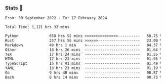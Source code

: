 ### Stats 👋
<!--START_SECTION:waka-->

```txt
From: 30 September 2022 - To: 17 February 2024

Total Time: 1,121 hrs 32 mins

Python              658 hrs 52 mins >>>>>>>>>>>>>>>----------   58.75 %
Rust                257 hrs 56 mins >>>>>>-------------------   23.00 %
Markdown            49 hrs 1 min    >------------------------   04.37 %
Other               18 hrs 26 mins  -------------------------   01.64 %
TeX                 17 hrs 24 mins  -------------------------   01.55 %
HTML                17 hrs 23 mins  -------------------------   01.55 %
TypeScript          16 hrs 41 mins  -------------------------   01.49 %
YAML                13 hrs 23 mins  -------------------------   01.19 %
Go                  9 hrs 48 mins   -------------------------   00.87 %
Bash                8 hrs 14 mins   -------------------------   00.73 %
```

<!--END_SECTION:waka-->

<!--
**buhaytza2005/buhaytza2005** is a ✨ _special_ ✨ repository because its `README.md` (this file) appears on your GitHub profile.

Here are some ideas to get you started:

- 🔭 I’m currently working on ...
- 🌱 I’m currently learning ...
- 👯 I’m looking to collaborate on ...
- 🤔 I’m looking for help with ...
- 💬 Ask me about ...
- 📫 How to reach me: ...
- 😄 Pronouns: ...
- ⚡ Fun fact: ...
-->


